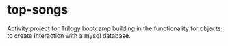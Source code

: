 # top-songs
Activity project for Trilogy bootcamp building in the functionality for objects to create interaction with a mysql database.
